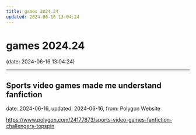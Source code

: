 ```yaml
---
title: games 2024.24
updated: 2024-06-16 13:04:24
---
```


# games 2024.24

(date: 2024-06-16 13:04:24)

---

## Sports video games made me understand fanfiction

date: 2024-06-16, updated: 2024-06-16, from: Polygon Website

 

<https://www.polygon.com/24177873/sports-video-games-fanfiction-challengers-topspin>


